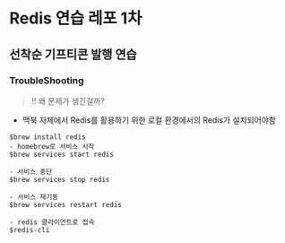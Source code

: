 # Redis 연습 레포 1차
## 선착순 기프티콘 발행 연습

### TroubleShooting
> ‼️ 왜 문제가 생긴걸까?
- 맥북 자체에서 Redis를 활용하기 위한 로컬 환경에서의 Redis가 설치되어야함
```shell
$brew install redis
- homebrew로 서비스 시작
$brew services start redis

- 서비스 중단 
$brew services stop redis

- 서비스 재기동
$brew services restart redis

- redis 클라이언트로 접속
$redis-cli
```